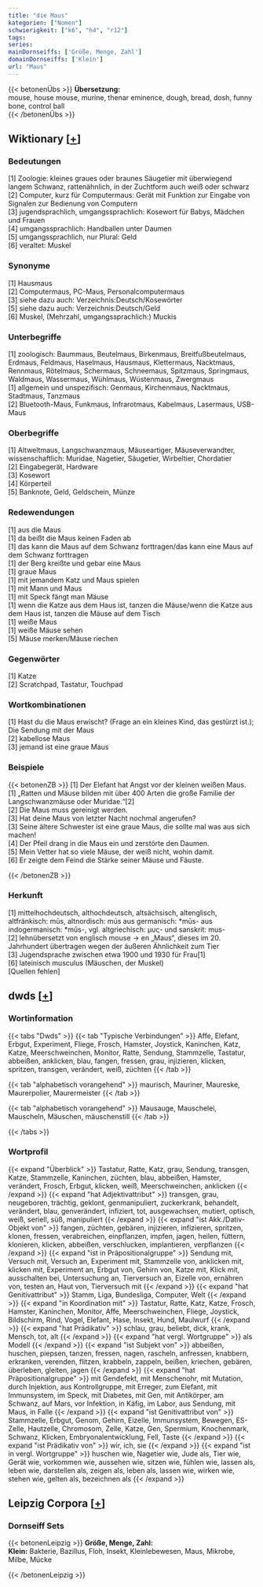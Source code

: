 ```yaml
---
title: "die Maus"
kategorien: ["Nomen"]
schwierigkeit: ["k6", "h4", "r12"]
tags:
series:
mainDornseiffs: ['Größe, Menge, Zahl']
domainDornseiffs: ['Klein']
url: "Maus"
---
```


{{< betonenÜbs >}}
**Übersetzung:**  
mouse, house mouse, murine, thenar eminence, dough, bread, dosh, funny bone, control ball  
{{< /betonenÜbs >}}

## Wiktionary [[+](https://de.wiktionary.org/wiki/Maus)]

### Bedeutungen
[1] Zoologie: kleines graues oder braunes Säugetier mit überwiegend langem Schwanz, rattenähnlich, in der Zuchtform auch weiß oder schwarz  
[2] Computer, kurz für Computermaus: Gerät mit Funktion zur Eingabe von Signalen zur Bedienung von Computern  
[3] jugendsprachlich, umgangssprachlich: Kosewort für Babys, Mädchen und Frauen  
[4] umgangssprachlich: Handballen unter Daumen  
[5] umgangssprachlich, nur Plural: Geld  
[6] veraltet: Muskel  

### Synonyme
[1] Hausmaus  
[2] Computermaus, PC-Maus, Personalcomputermaus  
[3] siehe dazu auch: Verzeichnis:Deutsch/Kosewörter  
[5] siehe dazu auch: Verzeichnis:Deutsch/Geld  
[6] Muskel, (Mehrzahl, umgangssprachlich:) Muckis  

### Unterbegriffe
[1] zoologisch: Baummaus, Beutelmaus, Birkenmaus, Breitfußbeutelmaus, Erdmaus, Feldmaus, Haselmaus, Hausmaus, Klettermaus, Nacktmaus, Rennmaus, Rötelmaus, Schermaus, Schneemaus, Spitzmaus, Springmaus, Waldmaus, Wassermaus, Wühlmaus, Wüstenmaus, Zwergmaus  
[1] allgemein und unspezifisch: Genmaus, Kirchenmaus, Nacktmaus, Stadtmaus, Tanzmaus  
[2] Bluetooth-Maus, Funkmaus, Infrarotmaus, Kabelmaus, Lasermaus, USB-Maus  

### Oberbegriffe
[1] Altweltmaus, Langschwanzmaus, Mäuseartiger, Mäuseverwandter, wissenschaftlich: Muridae, Nagetier, Säugetier, Wirbeltier, Chordatier  
[2] Eingabegerät, Hardware  
[3] Kosewort  
[4] Körperteil  
[5] Banknote, Geld, Geldschein, Münze  

### Redewendungen
[1] aus die Maus  
[1] da beißt die Maus keinen Faden ab  
[1] das kann die Maus auf dem Schwanz forttragen/das kann eine Maus auf dem Schwanz forttragen  
[1] der Berg kreißte und gebar eine Maus  
[1] graue Maus  
[1] mit jemandem Katz und Maus spielen  
[1] mit Mann und Maus  
[1] mit Speck fängt man Mäuse  
[1] wenn die Katze aus dem Haus ist, tanzen die Mäuse/wenn die Katze aus dem Haus ist, tanzen die Mäuse auf dem Tisch  
[1] weiße Maus  
[1] weiße Mäuse sehen  
[5] Mäuse merken/Mäuse riechen  

### Gegenwörter
[1] Katze  
[2] Scratchpad, Tastatur, Touchpad  

### Wortkombinationen
[1] Hast du die Maus erwischt? (Frage an ein kleines Kind, das gestürzt ist.); Die Sendung mit der Maus  
[2] kabellose Maus  
[3] jemand ist eine graue Maus  

### Beispiele
{{< betonenZB >}}
[1] Der Elefant hat Angst vor der kleinen weißen Maus.  
[1] „Ratten und Mäuse bilden mit über 400 Arten die große Familie der Langschwanzmäuse oder Muridae.“[2]  
[2] Die Maus muss gereinigt werden.  
[3] Hat deine Maus von letzter Nacht nochmal angerufen?  
[3] Seine ältere Schwester ist eine graue Maus, die sollte mal was aus sich machen!  
[4] Der Pfeil drang in die Maus ein und zerstörte den Daumen.  
[5] Mein Vetter hat so viele Mäuse, der weiß nicht, wohin damit.  
[6] Er zeigte dem Feind die Stärke seiner Mäuse und Fäuste.  

{{< /betonenZB >}}
### Herkunft
[1] mittelhochdeutsch, althochdeutsch, altsächsisch, altenglisch, altfränkisch: mūs, altnordisch: mús aus germanisch: *mūs- aus indogermanisch: *mūs-, vgl. altgriechisch: μυς- und sanskrit: mus-  
[2] lehnübersetzt von englisch mouse → en „Maus“, dieses im 20. Jahrhundert übertragen wegen der äußeren Ähnlichkeit zum Tier  
[3] Jugendsprache zwischen etwa 1900 und 1930 für Frau[1]  
[6] lateinisch musculus (Mäuschen, der Muskel)  
[Quellen fehlen]  



## dwds [[+](https://www.dwds.de/wb/Maus)]

### Wortinformation
{{< tabs "Dwds" >}}
{{< tab "Typische Verbindungen" >}}
Affe, Elefant, Erbgut, Experiment, Fliege, Frosch, Hamster, Joystick, Kaninchen, Katz, Katze, Meerschweinchen, Monitor, Ratte, Sendung, Stammzelle, Tastatur, abbeißen, anklicken, blau, fangen, fressen, grau, injizieren, klicken, spritzen, transgen, verändert, weiß, züchten
{{< /tab >}}

{{< tab "alphabetisch vorangehend" >}}
maurisch, Mauriner, Maureske, Maurerpolier, Maurermeister
{{< /tab >}}

{{< tab "alphabetisch vorangehend" >}}
Mausauge, Mauschelei, Mauscheln, Mäuschen, mäuschenstill
{{< /tab >}}

{{< /tabs >}}

### Wortprofil
{{< expand "Überblick" >}} Tastatur, Ratte, Katz, grau, Sendung, transgen, Katze, Stammzelle, Kaninchen, züchten, blau, abbeißen, Hamster, verändert, Frosch, Erbgut, klicken, weiß, Meerschweinchen, anklicken {{< /expand >}}
{{< expand "hat Adjektivattribut" >}} transgen, grau, neugeboren, trächtig, geklont, genmanipuliert, zuckerkrank, behandelt, verändert, blau, genverändert, infiziert, tot, ausgewachsen, mutiert, optisch, weiß, seriell, süß, manipuliert {{< /expand >}}
{{< expand "ist Akk./Dativ-Objekt von" >}} fangen, züchten, gebären, injizieren, infizieren, spritzen, klonen, fressen, verabreichen, einpflanzen, impfen, jagen, heilen, füttern, klonieren, klicken, abbeißen, verschlucken, implantieren, verpflanzen {{< /expand >}}
{{< expand "ist in Präpositionalgruppe" >}} Sendung mit, Versuch mit, Versuch an, Experiment mit, Stammzelle von, anklicken mit, klicken mit, Experiment an, Erbgut von, Gehirn von, Katze mit, Klick mit, ausschalten bei, Untersuchung an, Tierversuch an, Eizelle von, ernähren von, testen an, Haut von, Tierversuch mit {{< /expand >}}
{{< expand "hat Genitivattribut" >}} Stamm, Liga, Bundesliga, Computer, Welt {{< /expand >}}
{{< expand "in Koordination mit" >}} Tastatur, Ratte, Katz, Katze, Frosch, Hamster, Kaninchen, Monitor, Affe, Meerschweinchen, Fliege, Joystick, Bildschirm, Rind, Vogel, Elefant, Hase, Insekt, Hund, Maulwurf {{< /expand >}}
{{< expand "hat Prädikativ" >}} schlau, grau, beliebt, dick, krank, Mensch, tot, alt {{< /expand >}}
{{< expand "hat vergl. Wortgruppe" >}} als Modell {{< /expand >}}
{{< expand "ist Subjekt von" >}} abbeißen, huschen, piepsen, tanzen, fressen, nagen, rascheln, anfressen, knabbern, erkranken, verenden, flitzen, krabbeln, zappeln, beißen, kriechen, gebären, überleben, gleiten, jagen {{< /expand >}}
{{< expand "hat Präpositionalgruppe" >}} mit Gendefekt, mit Menschenohr, mit Mutation, durch Injektion, aus Kontrollgruppe, mit Erreger, zum Elefant, mit Immunsystem, im Speck, mit Diabetes, mit Gen, mit Antikörper, am Schwanz, auf Mars, vor Infektion, in Käfig, im Labor, aus Sendung, mit Maus, in Falle {{< /expand >}}
{{< expand "ist Genitivattribut von" >}} Stammzelle, Erbgut, Genom, Gehirn, Eizelle, Immunsystem, Bewegen, ES-Zelle, Hautzelle, Chromosom, Zelle, Katze, Gen, Spermium, Knochenmark, Schwanz, Klicken, Embryonalentwicklung, Fell, Taste {{< /expand >}}
{{< expand "ist Prädikativ von" >}} wir, ich, sie {{< /expand >}}
{{< expand "ist in vergl. Wortgruppe" >}} huschen wie, Nagetier wie, Jude als, Tier wie, Gerät wie, vorkommen wie, aussehen wie, sitzen wie, fühlen wie, lassen als, leben wie, darstellen als, zeigen als, leben als, lassen wie, wirken wie, stehen wie, gelten als, bezeichnen als {{< /expand >}}

## Leipzig Corpora [[+](https://corpora.uni-leipzig.de/en/res?word=Maus&corpusId=deu_newscrawl-public_2018)]

### Dornseiff Sets
{{< betonenLeipzig >}}
**Größe, Menge, Zahl:**  
**Klein:** Bakterie, Bazillus, Floh, Insekt, Kleinlebewesen, Maus, Mikrobe, Milbe, Mücke  

{{< /betonenLeipzig >}}
